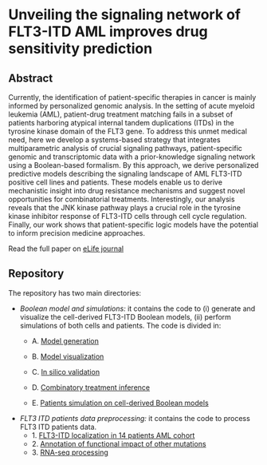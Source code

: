 # Unveiling the signaling network of FLT3-ITD AML improves drug sensitivity prediction

## Abstract

Currently, the identification of patient-specific therapies in cancer is mainly informed by personalized genomic analysis. In the setting of acute myeloid leukemia (AML), patient-drug treatment matching fails in a subset of patients harboring atypical internal tandem duplications (ITDs) in the tyrosine kinase domain of the FLT3 gene. To address this unmet medical need, here we develop a systems-based strategy that integrates multiparametric analysis of crucial signaling pathways, patient-specific genomic and transcriptomic data with a prior-knowledge signaling network using a Boolean-based formalism. By this approach, we derive personalized predictive models describing the signaling landscape of AML FLT3-ITD positive cell lines and patients. These models enable us to derive mechanistic insight into drug resistance mechanisms and suggest novel opportunities for combinatorial treatments. Interestingly, our analysis reveals that the JNK kinase pathway plays a crucial role in the tyrosine kinase inhibitor response of FLT3-ITD cells through cell cycle regulation. Finally, our work shows that patient-specific logic models have the potential to inform precision medicine approaches.

Read the full paper on [eLife journal](https://doi.org/10.7554/eLife.90532.1)

## Repository

The repository has two main directories:

-   *Boolean model and simulations:* it contains the code to (i) generate and visualize the cell-derived FLT3-ITD Boolean models, (ii) perform simulations of both cells and patients. The code is divided in:

    -   A. [Model generation](https://raw.githack.com/SaccoPerfettoLab/FLT3-ITD_driven_AML_Boolean_models/main/Boolean%20model%20and%20simulations/A.Model_generation.html)

    -   B. [Model visualization](https://raw.githack.com/SaccoPerfettoLab/FLT3-ITD_driven_AML_Boolean_models/main/Boolean%20model%20and%20simulations/B.Model_visualization.html)

    -   C. [In silico validation](https://raw.githack.com/SaccoPerfettoLab/FLT3-ITD_driven_AML_Boolean_models/main/Boolean%20model%20and%20simulations/C.In_silico_validation.html)

    -   D. [Combinatory treatment inference](https://raw.githack.com/SaccoPerfettoLab/FLT3-ITD_driven_AML_Boolean_models/main/Boolean%20model%20and%20simulations/D.Combinatory_treatment_inference.html)

    -   E. [Patients simulation on cell-derived Boolean models](https://raw.githack.com/SaccoPerfettoLab/FLT3-ITD_driven_AML_Boolean_models/main/Boolean%20model%20and%20simulations/E.Patients_simulations.html)

<!-- -->

-   *FLT3 ITD patients data preprocessing:* it contains the code to process FLT3 ITD patients data.
    -   1\. [FLT3-ITD localization in 14 patients AML cohort](https://raw.githack.com/SaccoPerfettoLab/FLT3-ITD_driven_AML_Boolean_models/main/FLT3%20ITD%20patients%20data%20preprocessing/1.FLT3_ITD_annotation.html)
    -   2\. [Annotation of functional impact of other mutations](https://raw.githack.com/SaccoPerfettoLab/FLT3-ITD_driven_AML_Boolean_models/main/FLT3%20ITD%20patients%20data%20preprocessing/2.Mutation_annotation.html)
    -   3\. [RNA-seq processing](https://raw.githack.com/SaccoPerfettoLab/FLT3-ITD_driven_AML_Boolean_models/main/FLT3%20ITD%20patients%20data%20preprocessing/3.-RNA-seq-processing.html)
